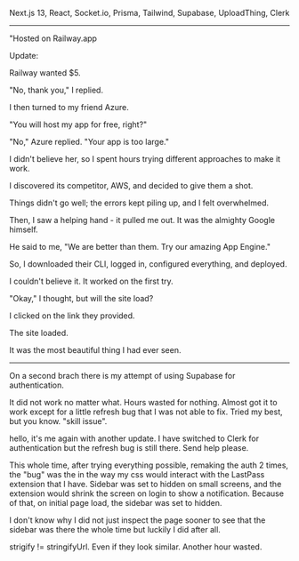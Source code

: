 Next.js 13, React, Socket.io, Prisma, Tailwind, Supabase, UploadThing, Clerk
*****************

"Hosted on Railway.app

Update:

Railway wanted $5.

"No, thank you," I replied.

I then turned to my friend Azure.

"You will host my app for free, right?"

"No," Azure replied. "Your app is too large."

I didn't believe her, so I spent hours trying different approaches to make it work.

I discovered its competitor, AWS, and decided to give them a shot.

Things didn't go well; the errors kept piling up, and I felt overwhelmed.

Then, I saw a helping hand - it pulled me out. It was the almighty Google himself.

He said to me, "We are better than them. Try our amazing App Engine."

So, I downloaded their CLI, logged in, configured everything, and deployed.

I couldn't believe it. It worked on the first try.

"Okay," I thought, but will the site load?

I clicked on the link they provided.

The site loaded.

It was the most beautiful thing I had ever seen.

*****************

On a second brach there is my attempt of using Supabase for authentication.

It did not work no matter what. Hours wasted for nothing. Almost got it to work except for a little refresh bug that I was not able to fix. Tried my best, but you know. "skill issue".

hello, it's me again with another update. I have switched to Clerk for authentication but the refresh bug is still there. Send help please.

This whole time, after trying everything possible, remaking the auth 2 times, the "bug" was the in the way my css would interact with the LastPass extension that I have.
Sidebar was set to hidden on small screens, and the extension would shrink the screen on login to show a notification. 
Because of that, on initial page load, the sidebar was set to hidden.


I don't know why I did not just inspect the page sooner to see that the sidebar was there the whole time but luckily I did after all.

strigify != stringifyUrl. Even if they look similar. Another hour wasted. 
